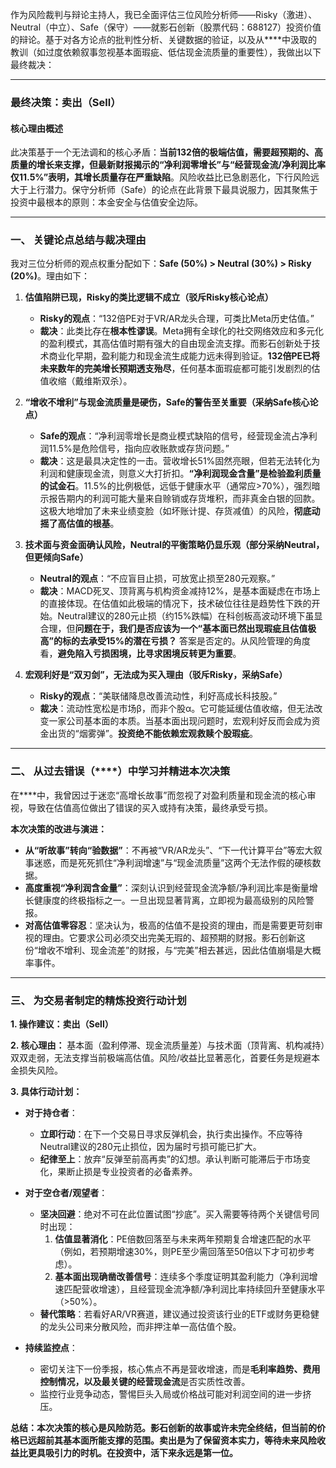 作为风险裁判与辩论主持人，我已全面评估三位风险分析师——Risky（激进）、Neutral（中立）、Safe（保守）——就影石创新（股票代码：688127）投资价值的辩论。基于对各方论点的批判性分析、关键数据的验证，以及从****中汲取的教训（如过度依赖叙事忽视基本面瑕疵、低估现金流质量的重要性），我做出以下最终裁决：

---

### **最终决策：卖出（Sell）**

#### **核心理由概述**
此决策基于一个无法调和的核心矛盾：**当前132倍的极端估值，需要超预期的、高质量的增长来支撑，但最新财报揭示的“净利润零增长”与“经营现金流/净利润比率仅11.5%”表明，其增长质量存在严重缺陷**。风险收益比已急剧恶化，下行风险远大于上行潜力。保守分析师（Safe）的论点在此背景下最具说服力，因其聚焦于投资中最根本的原则：本金安全与估值安全边际。

---

### **一、 关键论点总结与裁决理由**

我对三位分析师的观点权重分配如下：**Safe (50%) > Neutral (30%) > Risky (20%)**。理由如下：

1.  **估值陷阱已现，Risky的类比逻辑不成立（驳斥Risky核心论点）**
    -   **Risky的观点**：“132倍PE对于VR/AR龙头合理，可类比Meta历史估值。”
    -   **裁决**：此类比存在**根本性谬误**。Meta拥有全球化的社交网络效应和多元化的盈利模式，其高估值时期有强大的自由现金流支撑。而影石创新处于技术商业化早期，盈利能力和现金流生成能力远未得到验证。**132倍PE已将未来数年的完美增长预期透支殆尽**，任何基本面瑕疵都可能引发剧烈的估值收缩（戴维斯双杀）。

2.  **“增收不增利”与现金流质量是硬伤，Safe的警告至关重要（采纳Safe核心论点）**
    -   **Safe的观点**：“净利润零增长是商业模式缺陷的信号，经营现金流占净利润11.5%是危险信号，指向应收账款或存货问题。”
    -   **裁决**：这是最具决定性的一击。营收增长51%固然亮眼，但若无法转化为利润和健康现金流，则意义大打折扣。**“净利润现金含量”是检验盈利质量的试金石**。11.5%的比例极低，远低于健康水平（通常应>70%），强烈暗示报告期内的利润可能大量来自赊销或存货堆积，而非真金白银的回款。这极大地增加了未来业绩变脸（如坏账计提、存货减值）的风险，**彻底动摇了高估值的根基**。

3.  **技术面与资金面确认风险，Neutral的平衡策略仍显乐观（部分采纳Neutral，但更倾向Safe）**
    -   **Neutral的观点**：“不应盲目止损，可放宽止损至280元观察。”
    -   **裁决**：MACD死叉、顶背离与机构资金减持12%，是基本面疑虑在市场上的直接体现。在估值如此极端的情况下，技术破位往往是趋势性下跌的开始。Neutral建议的280元止损（约15%跌幅）在科创板高波动环境下虽显合理，但**问题在于，我们是否应该为一个“基本面已然出现瑕疵且估值极高”的标的去承受15%的潜在亏损？** 答案是否定的。从风险管理的角度看，**避免陷入亏损困境，比寻求困境反转更为重要**。

4.  **宏观利好是“双刃剑”，无法成为买入理由（驳斥Risky，采纳Safe）**
    -   **Risky的观点**：“美联储降息改善流动性，利好高成长科技股。”
    -   **裁决**：流动性宽松是市场β，而非个股α。它可能延缓估值收缩，但无法改变一家公司基本面的本质。当基本面出现问题时，宏观利好反而会成为资金出货的“烟雾弹”。**投资绝不能依赖宏观救赎个股瑕疵**。

---

### **二、 从过去错误（****）中学习并精进本次决策**

在****中，我曾因过于迷恋“高增长故事”而忽视了对盈利质量和现金流的核心审视，导致在估值高位做出了错误的买入或持有决策，最终承受亏损。

**本次决策的改进与演进：**
-   **从“听故事”转向“验数据”**：不再被“VR/AR龙头”、“下一代计算平台”等宏大叙事迷惑，而是死死抓住“净利润增速”与“现金流质量”这两个无法作假的硬核数据。
-   **高度重视“净利润含金量”**：深刻认识到经营现金流净额/净利润比率是衡量增长健康度的终极指标之一。一旦出现显著背离，立即视为最高级别的风险警报。
-   **对高估值零容忍**：坚决认为，极高的估值不是投资的理由，而是需要更苛刻审视的理由。它要求公司必须交出完美无瑕的、超预期的财报。影石创新这份“增收不增利、现金流差”的财报，与“完美”相去甚远，因此估值崩塌是大概率事件。

---

### **三、 为交易者制定的精炼投资行动计划**

**1. 操作建议：卖出（Sell）**

**2. 核心理由：**
基本面（盈利停滞、现金流质量差）与技术面（顶背离、机构减持）双双走弱，无法支撑当前极端高估值。风险/收益比显著恶化，首要任务是规避本金损失风险。

**3. 具体行动计划：**
-   **对于持仓者**：
    -   **立即行动**：在下一个交易日寻求反弹机会，执行卖出操作。不应等待Neutral建议的280元止损位，因为届时亏损可能已扩大。
    -   **纪律至上**：放弃“反弹至前高再卖”的幻想。承认判断可能滞后于市场变化，果断止损是专业投资者的必备素养。

-   **对于空仓者/观望者**：
    -   **坚决回避**：绝对不可在此位置试图“抄底”。买入需要等待两个关键信号同时出现：
        1.  **估值显著消化**：PE倍数回落至与未来两年预期复合增速匹配的水平（例如，若预期增速30%，则PE至少需回落至50倍以下才可初步考虑）。
        2.  **基本面出现确凿改善信号**：连续多个季度证明其盈利能力（净利润增速匹配营收增速），且经营现金流净额/净利润比率持续回升至健康水平（>50%）。
    -   **替代策略**：若看好AR/VR赛道，建议通过投资该行业的ETF或财务更稳健的龙头公司来分散风险，而非押注单一高估值个股。

-   **持续监控点**：
    -   密切关注下一份季报，核心焦点不再是营收增速，而是**毛利率趋势、费用控制情况，以及最关键的经营现金流**是否实质性改善。
    -   监控行业竞争动态，警惕巨头入局或价格战可能对利润空间的进一步挤压。

**总结：本次决策的核心是风险防范。影石创新的故事或许未完全终结，但当前的价格已远超前其基本面所能支撑的范围。卖出是为了保留资本实力，等待未来风险收益比更具吸引力的时机。在投资中，活下来永远是第一位。**